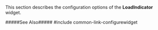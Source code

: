 
<!--shortDescription-->
This section describes the configuration options of the **LoadIndicator** widget.
<!--/shortDescription-->

<!--fullDescription-->
#####See Also#####
#include common-link-configurewidget
<!--/fullDescription-->